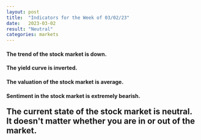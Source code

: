 ```yaml
---
layout: post
title:  "Indicators for the Week of 03/02/23"
date:   2023-03-02
result: "Neutral"
categories: markets
---
```

<h4>The trend of the stock market is <b>down.</b></h4>

<h4>The yield curve is <b>inverted.</b></h4>

<h4>
  The valuation of the stock market is <b>average.</b>
</h4>

<h4>
  Sentiment in the stock market is <b>extremely bearish.</b>
</h4>

<h2 style="margin-top: 20px;">The current state of the stock market is <b>neutral.</b> It doesn't matter whether you are in or out of the market.</h2>
